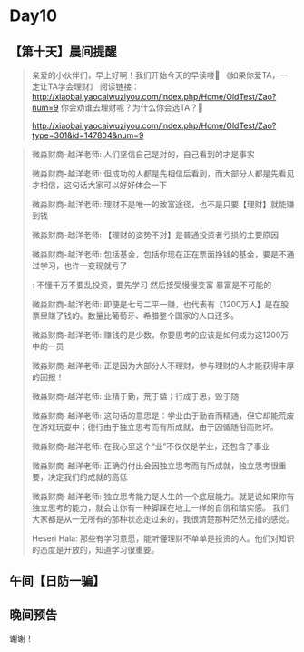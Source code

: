 # Day10

## 【第十天】晨间提醒

> 亲爱的小伙伴们，早上好啊！我们开始今天的早读喽🤗
> ️《如果你爱TA，一定让TA学会理财》
> 阅读链接：http://xiaobai.yaocaiwuziyou.com/index.php/Home/OldTest/Zao?num=9
> 你会劝谁去理财呢？为什么你会选TA？🧐
>
> http://xiaobai.yaocaiwuziyou.com/index.php/Home/OldTest/Zao?type=301&id=147804&num=9

> 微淼财商-越洋老师:
> 人们坚信自己是对的，自己看到的才是事实
> 
> 微淼财商-越洋老师:
> 但成功的人都是先相信后看到，而大部分人都是先看见才相信，这句话大家可以好好体会一下
> 
> 微淼财商-越洋老师:
> 理财不是唯一的致富途径，也不是只要【理财】就能赚到钱
> 
> 微淼财商-越洋老师:
> 【理财的姿势不对】是普通投资者亏损的主要原因
> 
> 微淼财商-越洋老师:
> 包括基金，包括你现在正在票面挣钱的基金，要是不通过学习，也许一变现就亏了
> 
> :
> 不懂千万不要乱投资，要先学习 然后接受慢慢变富 暴富是不可能的 
> 
> 微淼财商-越洋老师:
> 即便是七亏二平一赚，也代表有【1200万人】是在股票里赚了钱的。数量比葡萄牙、希腊整个国家的人口还多。
> 
> 微淼财商-越洋老师:
> 赚钱的是少数，你要思考的应该是如何成为这1200万中的一员
> 
> 微淼财商-越洋老师:
> 正是因为大部分人不理财，参与理财的人才能获得丰厚的回报！
> 
> 微淼财商-越洋老师:
> 业精于勤，荒于嬉；行成于思，毁于随
> 
> 微淼财商-越洋老师:
> 这句话的意思是：学业由于勤奋而精通，但它却能荒废在游戏玩耍中；德行由于独立思考而有所成就，由于因循随俗而败坏。
> 
> 微淼财商-越洋老师:
> 在我心里这个“业”不仅仅是学业，还包含了事业
> 
> 微淼财商-越洋老师:
> 正确的付出会因独立思考而有所成就，独立思考很重要，决定我们的成就的高低
> 
> 微淼财商-越洋老师:
> 独立思考能力是人生的一个底层能力。就是说如果你有独立思考的能力，就会让你有一种脚踩在地上一样的自信和踏实感。
> 我们大家都是从一无所有的那种状态走过来的，我很清楚那种茫然无措的感觉。
> 
> Heseri Hala:
> 那些有学习意愿，能听懂理财不单单是投资的人。他们对知识的态度是开放的，知道学习很重要。



## 午间【日防一骗】

> 



## 晚间预告

> 



谢谢！

